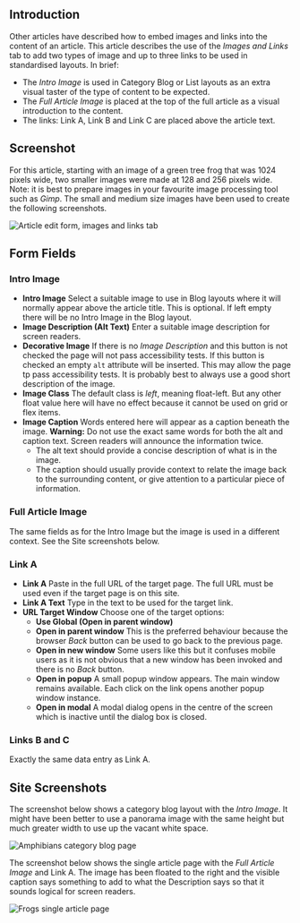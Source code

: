 <!-- Filename: Article_Images_and_Links / Display title: Article: Edit - Images and Links -->

## Introduction

Other articles have described how to embed images and links into the content
of an article. This article describes the use of the *Images and Links* tab
to add two types of image and up to three links to be used in standardised 
layouts. In brief:

- The *Intro Image* is used in Category Blog or List layouts as an extra visual
  taster of the type of content to be expected.
- The *Full Article Image* is placed at the top of the full article as a visual
  introduction to the content.
- The links: Link A, Link B and Link C are placed above the article text.

## Screenshot

For this article, starting with an image of a green tree frog that was 
1024 pixels wide, two smaller images were made at 128 and 256 pixels wide. 
Note: it is best to prepare images in your favourite image processing tool 
such as *Gimp*. The small and medium size images have been used to create the
following screenshots.

![Article edit form, images and links tab](../../../en/images/articles/articles-edit-images-and-links-tab.png)

## Form Fields

### Intro Image

- **Intro Image** Select a suitable image to use in Blog layouts where it will
  normally appear above the article title. This is optional. If left empty 
  there will be no Intro Image in the Blog layout.
- **Image Description (Alt Text)** Enter a suitable image description for 
  screen readers. 
- **Decorative Image** If there is no *Image Description* and this button is
  not checked the page will not pass accessibility tests. If this button is 
  checked an empty `alt` attribute will be inserted. This may allow the page
  tp pass accessibility tests. It is probably best to always use a good short 
  description of the image.
- **Image Class** The default class is *left*, meaning float-left. But any
  other float value here will have no effect because it cannot be used on grid 
  or flex items.
- **Image Caption** Words entered here will appear as a caption beneath the 
  image. **Warning:** Do not use the exact same words for both the alt and 
  caption text. Screen readers will announce the information twice.
    - The alt text should provide a concise description of what is in the image.
    - The caption should usually provide context to relate the image back to 
	the surrounding content, or give attention to a particular piece of 
	information.

### Full Article Image

The same fields as for the Intro Image but the image is used in a different
context. See the Site screenshots below.

### Link A

- **Link A** Paste in the full URL of the target page. The full URL must be
  used even if the target page is on this site.
- **Link A Text** Type in the text to be used for the target link.
- **URL Target Window** Choose one of the target options:
  - **Use Global (Open in parent window)**
  - **Open in parent window** This is the preferred behaviour because the
    browser *Back* button can be used to go back to the previous page.
  - **Open in new window** Some users like this but it confuses mobile users as
    it is not obvious that a new window has been invoked and there is no *Back*
	button.
  - **Open in popup** A small popup window appears. The main window remains
    available. Each click on the link opens another popup window instance.
  - **Open in modal** A modal dialog opens in the centre of the screen which is
    inactive until the dialog box is closed.

### Links B and C

Exactly the same data entry as Link A.

## Site Screenshots

The screenshot below shows a category blog layout with the *Intro Image*. It 
might have been better to use a panorama image with the same height but much 
greater width to use up the vacant white space.

![Amphibians category blog page](../../../en/images/articles/articles-site-amphibians-blog.png)

The screenshot below shows the single article page with the *Full Article Image* 
and Link A. The image has been floated to the right and the visible caption says
something to add to what the Description says so that it sounds logical for
screen readers. 

![Frogs single article page](../../../en/images/articles/articles-site-amphibians-frogs.png)
